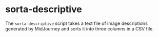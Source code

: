 # sorta-descriptive
The `sorta-descriptive` script takes a text file of image descriptions generated by MidJourney and sorts it into three columns in a CSV file.
